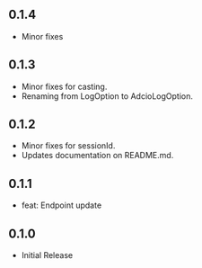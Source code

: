 ## 0.1.4

* Minor fixes

## 0.1.3

* Minor fixes for casting.
* Renaming from LogOption to AdcioLogOption.

## 0.1.2

* Minor fixes for sessionId.
* Updates documentation on README.md.

## 0.1.1

* feat: Endpoint update

## 0.1.0

* Initial Release
